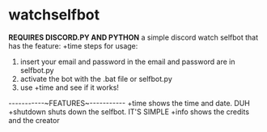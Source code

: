 # watchselfbot
**REQUIRES DISCORD.PY AND PYTHON**
a simple discord watch selfbot that has the feature: +time
steps for usage: 
1. insert your email and password in the email and password are in selfbot.py
2. activate the bot with the .bat file or selfbot.py
3. use +time and see if it works!

-----------~FEATURES~-----------
+time shows the time and date. DUH
+shutdown shuts down the selfbot. IT'S SIMPLE
+info shows the credits and the creator
